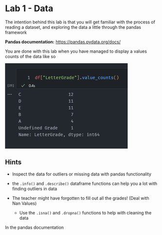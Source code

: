 # Lab 1 - Data

The intention behind this lab is that you will get familiar with the process of reading a dataset, and exploring the data a little through the pandas framework

**Pandas documentation:** https://pandas.pydata.org/docs/

You are done with this lab when you have managed to display a values counts of the data like so

![Value Counts Image](figures/value-counts.png)

## Hints

- Inspect the data for outliers or missing data with pandas functionality

- the `.info()` and `.describe()` dataframe functions can help you a lot with finding outliers in data

- The teacher might have forgotten to fill out all the grades! (Deal with Nan Values)
  - Use the `.isna()` and `.dropna()` functions to help with cleaning the data



In the pandas documentation 